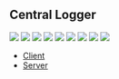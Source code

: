 ## Central Logger

[![](https://sonarcloud.io/api/project_badges/measure?project=central-logger&metric=alert_status)](https://sonarcloud.io/dashboard?id=central-logger)
[![](https://sonarcloud.io/api/project_badges/measure?project=central-logger&metric=reliability_rating)](https://sonarcloud.io/dashboard?id=central-logger)
[![](https://sonarcloud.io/api/project_badges/measure?project=central-logger&metric=security_rating)](https://sonarcloud.io/dashboard?id=central-logger)
[![](https://sonarcloud.io/api/project_badges/measure?project=central-logger&metric=bugs)](https://sonarcloud.io/dashboard?id=central-logger)
[![](https://sonarcloud.io/api/project_badges/measure?project=central-logger&metric=code_smells)](https://sonarcloud.io/dashboard?id=central-logger)
[![](https://sonarcloud.io/api/project_badges/measure?project=central-logger&metric=sqale_index)](https://sonarcloud.io/dashboard?id=central-logger)
[![](https://sonarcloud.io/api/project_badges/measure?project=central-logger&metric=vulnerabilities)](https://sonarcloud.io/dashboard?id=central-logger)
[![](https://sonarcloud.io/api/project_badges/measure?project=central-logger&metric=ncloc)](https://sonarcloud.io/dashboard?id=central-logger)
[![](https://sonarcloud.io/api/project_badges/measure?project=central-logger&metric=duplicated_lines_density)](https://sonarcloud.io/dashboard?id=central-logger)

- [Client](client)
- [Server](src/CentralLogger)